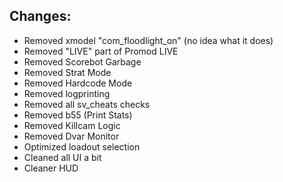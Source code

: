 ## Changes:

- Removed xmodel "com_floodlight_on" (no idea what it does)
- Removed "LIVE" part of Promod LIVE
- Removed Scorebot Garbage
- Removed Strat Mode
- Removed Hardcode Mode
- Removed logprinting
- Removed all sv_cheats checks
- Removed b55 (Print Stats)
- Removed Killcam Logic
- Removed Dvar Monitor
- Optimized loadout selection
- Cleaned all UI a bit
- Cleaner HUD
